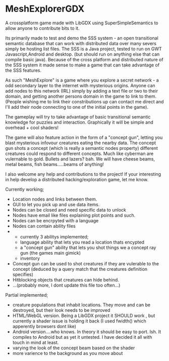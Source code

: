 MeshExplorerGDX
===============

A crossplatform game made with LibGDX using SuperSimpleSemantics to allow anyone to contribute bits to it.

Its primarily made to test and demo the SSS system - an open transitional semantic database that can work with distributed data over many severs
simply be hosting list files. The SSS is a Java project, tested to run on GWT Javascript,Android and desktop. (but should run on anything else that can compile
basic java).
Because of the cross platform and distributed nature of the SSS system it made sense to make a game that can take advantage of the SSS
features.

As such "MeshExplore" is a game where you explore a secret network - a odd secondary layer to the internet with mysterious origins.
Anyone can add nodes to this network (IRL) simply by adding a text file or two to their domain, and getting another persons domain in the game to link to them.
(People wishing me to link their constributions up can contact me direct and I'll add their node connecting to one of the initial points in the game).

The gameplay will try to take advantage of basic transitional semantic knowledge for puzzles and interaction. Graphically it will be simple and overhead + cool shaders!

The game will also feature action in the form of a "concept gun", letting you blast mysterious infovour creatures eating the nearby data. The concept gun shots a concept (which is really a semantic nodes property) different creatures could respond to different concepts.
Much like cyberman are vulernable to gold. Bullets and lazers? bah. We will have cheese beams, metal beams, fish beams.....beams of anything!

I also welcome any help and contributions to the project!
If your interesting in help develop a distributed hacking/exploration game, let me know.

Currently working;

* Location nodes and links between them.
* GUI to let you pick up and use data items. 
* Nodes can be closed and need specific data to unlock
* Nodes have email like files explaining plot points and such.
* Nodes can be encrpyted with a language
* Nodes can contain ability files  
* - currently 3 abilitys implemented;
  - language ability that lets you read a location thats encypted
  - a "concept gun" ability that lets you shot things we a concept ray gun (the games main gimick)
  - inventory
* Concept gun can be used to shot creatures if they are vulerable to the concept (deduced by a query match that the creatures definition specifies)
* Hitblocking objects that creatures can hide behind.
* ...(probably more, I dont update this file too often...)


Partial implemented;
* creature populations that inhabit locations. They move and can be destroyed, but their look needs to be improved
* HTML/WebGL version. Being a LibGDX project it SHOULD work , but currently a shader issue is holding it back (I used fwidth() which apperently browsers dont like)
* Android version....who knows. In theory it should be easy to port. Ish. It compiles to Android but as yet it untested. I have decided it all with touch in mind at least.
* varying the look of the concept beam based on the shader
* more varience to the background as you move about





